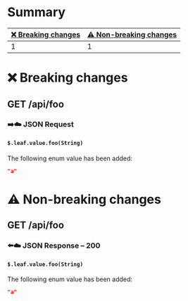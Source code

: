 # Summary

| [❌ Breaking changes](#breaking-changes) | [⚠️ Non-breaking changes](#non-breaking-changes) |
|------------------------------------------|--------------------------------------------------|
| 1                                        | 1                                                |

# <span id="breaking-changes"></span>❌ Breaking changes

## **GET** /api/foo

### ➡️☁️ JSON Request

#### `$.leaf.value.foo(String)`

The following enum value has been added:

``` json
"a"
```

# <span id="non-breaking-changes"></span>⚠️ Non-breaking changes

## **GET** /api/foo

### ⬅️☁️ JSON Response – 200

#### `$.leaf.value.foo(String)`

The following enum value has been added:

``` json
"a"
```
